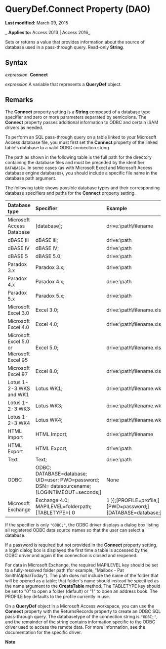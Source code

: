 
# QueryDef.Connect Property (DAO)

 **Last modified:** March 09, 2015

 _ **Applies to:** Access 2013 | Access 2016_

Sets or returns a value that provides information about the source of database used in a pass-through query. Read-only  **String**.


## Syntax

 _expression_. **Connect**

 _expression_ A variable that represents a **QueryDef** object.


## Remarks

The  **Connect** property setting is a **String** composed of a database type specifier and zero or more parameters separated by semicolons. The **Connect** property passes additional information to ODBC and certain ISAM drivers as needed.

To perform an SQL pass-through query on a table linked to your Microsoft Access database file, you must first set the  **Connect** property of the linked table's database to a valid ODBC connection string.

The path as shown in the following table is the full path for the directory containing the database files and must be preceded by the identifier  `DATABASE=`. In some cases (as with Microsoft Excel and Microsoft Access database engine databases), you should include a specific file name in the database path argument.

The following table shows possible database types and their corresponding database specifiers and paths for the  **Connect** property setting.



|**Database type**|**Specifier**|**Example**|
|:-----|:-----|:-----|
|Microsoft Access Database|[database];|drive:\path\filename|
|dBASE III|dBASE III;|drive:\path|
|dBASE IV|dBASE IV;|drive:\path|
|dBASE 5|dBASE 5.0;|drive:\path|
|Paradox 3.x|Paradox 3.x;|drive:\path|
|Paradox 4.x|Paradox 4.x;|drive:\path|
|Paradox 5.x|Paradox 5.x;|drive:\path|
|Microsoft Excel 3.0|Excel 3.0;|drive:\path\filename.xls|
|Microsoft Excel 4.0|Excel 4.0;|drive:\path\filename.xls|
|Microsoft Excel 5.0 or Microsoft Excel 95|Excel 5.0;|drive:\path\filename.xls|
|Microsoft Excel 97|Excel 8.0;|drive:\path\filename.xls|
|Lotus 1-2-3 WKS and WK1|Lotus WK1;|drive:\path\filename.wk1|
|Lotus 1-2-3 WK3|Lotus WK3;|drive:\path\filename.wk3|
|Lotus 1-2-3 WK4|Lotus WK4;|drive:\path\filename.wk4|
|HTML Import|HTML Import;|drive:\path\filename|
|HTML Export|HTML Export;|drive:\path|
|Text|Text;|drive:\path|
|ODBC|ODBC; DATABASE=database; UID=user; PWD=password; DSN= datasourcename; [LOGINTIMEOUT=seconds;]|None|
|Microsoft Exchange|Exchange 4.0; MAPILEVEL=folderpath; [TABLETYPE={ 0 | 1 }];[PROFILE=profile;] [PWD=password;] [DATABASE=database;]|drive:\path\filename|
If the specifier is only  `"ODBC;"`, the ODBC driver displays a dialog box listing all registered ODBC data source names so that the user can select a database.

If a password is required but not provided in the  **Connect** property setting, a login dialog box is displayed the first time a table is accessed by the ODBC driver and again if the connection is closed and reopened.

For data in Microsoft Exchange, the required MAPILEVEL key should be set to a fully-resolved folder path (for example, "Mailbox - Pat SmithIAlpha/Today"). The path does not include the name of the folder that will be opened as a table; that folder's name should instead be specified as the name argument to the  **CreateTable** method. The TABLETYPE key should be set to "0" to open a folder (default) or "1" to open an address book. The PROFILE key defaults to the profile currently in use.

On a  **QueryDef** object in a Microsoft Access workspace, you can use the **Connect** property with the ReturnsRecords property to create an ODBC SQL pass-through query. The databasetype of the connection string is `"ODBC;"`, and the remainder of the string contains information specific to the ODBC driver used to access the remote data. For more information, see the documentation for the specific driver.




 **Note**  

